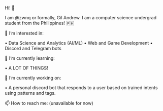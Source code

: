 Hi! 👋 

I am @zwnq or formally, Gil Andrew. I am a computer science undergrad student from the Philippines! :philippines: 

👀 I’m interested in:

• Data Science and Analytics (AI/ML)
• Web and Game Development
• Discord and Telegram bots

🧐 I’m currently learning:

• A LOT OF THINGS!

🧐 I’m currently working on:

• A personal discord bot that responds to a user based on trained intents using patterns and tags.

📫 How to reach me:
(unavailable for now)
